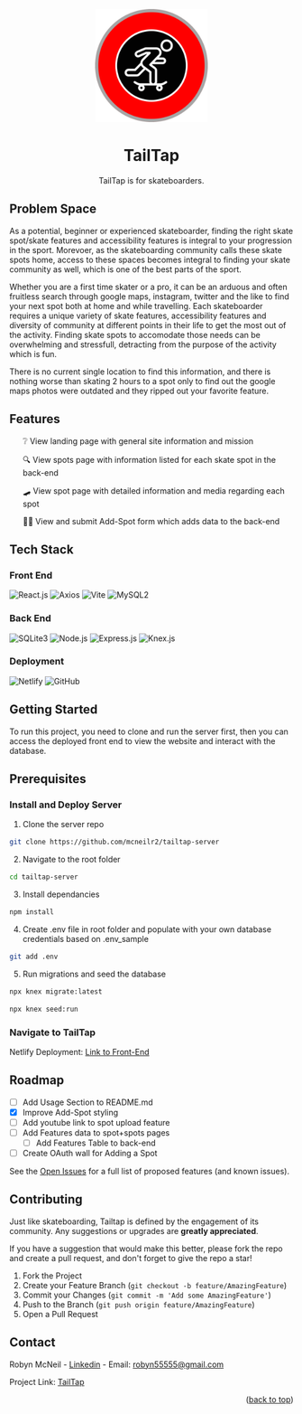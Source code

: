 <p align="center">
<img alt="Tailtap Logo" width="200" src="https://github.com/mcneilr2/tailtap.io/blob/a0cee0aaa3d48edc9bc7c1421858be50d4996184/src/assets/images/tailtap-logo.svg">
</p>

<h1 align="center">TailTap</h1>

  <p align="center">
    TailTap is for skateboarders.
<!--     <br />
    <a href="https://github.com/github_username/repo_name"><strong>Explore the docs »</strong>
    <br />
    <br />
    <a href="https://github.com/github_username/repo_name">View Demo
    ·
    <a href="https://github.com/github_username/repo_name/issues/new?labels=bug&template=bug-report---.md">Report Bug
    ·
    <a href="https://github.com/github_username/repo_name/issues/new?labels=enhancement&template=feature-request---.md">Request Feature
  </p> -->
</div>

<h2>Problem Space</h2>

<p>
As a potential, beginner or experienced skateboarder, finding the right skate spot/skate features and accessibility features is integral to your progression in the sport. Morevoer, as the skateboarding community calls these skate spots home, access to these spaces becomes integral to finding your skate community as well,
which is one of the best parts of the sport.

Whether you are a first time skater or a pro, it can be an arduous and often fruitless search through google maps, instagram, twitter and the like to find your next spot both at home and while travelling. Each skateboarder requires a unique variety of skate features, accessibility features and diversity of community at different points in their life to get the most out of the activity. Finding skate spots to accomodate those needs can be overwhelming and stressfull, detracting from the purpose of the activity which is fun.

There is no current single location to find this information, and there is nothing worse than skating 2 hours to a spot only to find out the google maps photos were outdated and they ripped out your favorite feature.

</p>

<h2>Features</h2>
<ul "list-style-type"="none">

❔ View landing page with general site information and mission

🔍 View spots page with information listed for each skate spot in the back-end

🛹 View spot page with detailed information and media regarding each spot

💁🏽 View and submit Add-Spot form which adds data to the back-end

</ul>

<h2>Tech Stack</h2>
<h3>Front End</h3>
<p align="left">

  <img alt="React.js" src="https://img.shields.io/badge/React-%2320232A.svg?logo=react&logoColor=%2361DAFB">
    <img alt="Axios" src="https://img.shields.io/badge/Axios-%2361DAFB.svg?logo=axios&logoColor=black">
    <img alt="Vite" src="https://img.shields.io/badge/Vite-%23646CFF.svg?logo=vite&logoColor=white">
      <img alt="MySQL2" src="https://img.shields.io/badge/MySQL2-%2300f.svg?logo=mysql&logoColor=white">
    </p>
    <h3>Back End</h3>

<p align="left">
  <img alt="SQLite3" src="https://img.shields.io/badge/SQLite3-%23003B57.svg?logo=sqlite&logoColor=white">
  <img alt="Node.js" src="https://img.shields.io/badge/Node.js-%23339933.svg?logo=nodedotjs&logoColor=white">
  <img alt="Express.js" src="https://img.shields.io/badge/Express.js-%23000000.svg?logo=express&logoColor=white">
    <img alt="Knex.js" src="https://img.shields.io/badge/Knex.js-%23339933.svg?logo=nodedotjs&logoColor=white">
</p>
<h3>Deployment</h3>
<p align="left">
  <img alt="Netlify" src="https://img.shields.io/badge/Netlify-%2300C7B7.svg?logo=netlify&logoColor=white">
  <img alt="GitHub" src="https://img.shields.io/badge/GitHub-%23181717.svg?logo=github&logoColor=white">
</p>

<h2>Getting Started</h2>

To run this project, you need to clone and run the server first, then you can access the deployed front end to view the website and interact with the database.

<h2>Prerequisites</h2>
<h3>Install and Deploy Server</h3>

1.  Clone the server repo

```sh
git clone https://github.com/mcneilr2/tailtap-server
```

2.  Navigate to the root folder

```sh
cd tailtap-server
```

3.  Install dependancies

```sh
npm install
```

4.  Create .env file in root folder and populate with your own database credentials based on .env_sample

```sh
git add .env
```

5.  Run migrations and seed the database

```sh
npx knex migrate:latest
```

```sh
npx knex seed:run
```

<h3>Navigate to TailTap</h3>

Netlify Deployment: [Link to Front-End](https://tailtap.netlify.app/)

<h2>Roadmap</h2>

- [ ] Add Usage Section to README.md
- [x] Improve Add-Spot styling
- [ ] Add youtube link to spot upload feature
- [ ] Add Features data to spot+spots pages
  - [ ] Add Features Table to back-end
- [ ] Create OAuth wall for Adding a Spot

See the [Open Issues](https://github.com/mcneilr2/tailtap.io/issues) for a full list of proposed features (and known issues).

<h2>Contributing</h2>

Just like skateboarding, Tailtap is defined by the engagement of its community. Any suggestions or upgrades are **greatly appreciated**.

If you have a suggestion that would make this better, please fork the repo and create a pull request, and don't forget to give the repo a star!

1. Fork the Project
2. Create your Feature Branch (`git checkout -b feature/AmazingFeature`)
3. Commit your Changes (`git commit -m 'Add some AmazingFeature'`)
4. Push to the Branch (`git push origin feature/AmazingFeature`)
5. Open a Pull Request

<h2>Contact</h2>

Robyn McNeil - [Linkedin](https://www.linkedin.com/in/mcneilrobyn/) - Email: robyn55555@gmail.com

Project Link: [TailTap](https://github.com/mcneilr2/tailtap.io)

<p align="right">(<a href="#readme-top">back to top</a>)</p>
